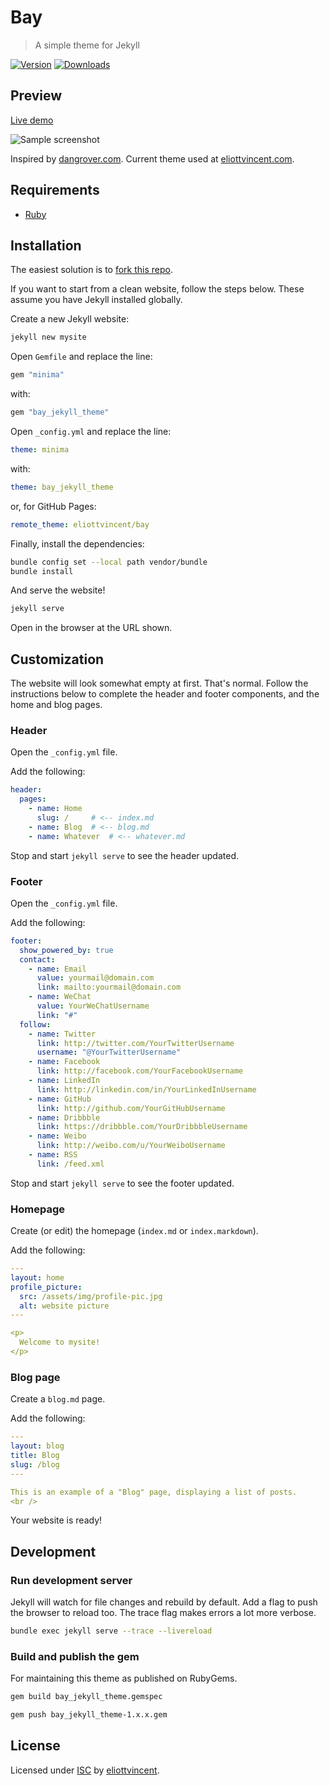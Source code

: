 # Bay
> A simple theme for Jekyll

[![Version](https://img.shields.io/gem/v/bay_jekyll_theme)](https://rubygems.org/gems/bay_jekyll_theme)
[![Downloads](https://img.shields.io/gem/dt/bay_jekyll_theme)](https://rubygems.org/gems/bay_jekyll_theme)


## Preview

[Live demo](https://eliottvincent.github.io/bay)

![Sample screenshot](/screenshot.png)

Inspired by [dangrover.com](http://dangrover.com/). Current theme used at [eliottvincent.com](http://eliottvincent.com/).

## Requirements 

- [Ruby](https://www.ruby-lang.org/)

## Installation

The easiest solution is to [fork this repo](https://github.com/eliottvincent/bay/fork).

If you want to start from a clean website, follow the steps below. These assume you have Jekyll installed globally.

Create a new Jekyll website:

```sh
jekyll new mysite
```

Open `Gemfile` and replace the line:

```ruby
gem "minima"
```
with:
```ruby
gem "bay_jekyll_theme"
```

Open `_config.yml` and replace the line:
```yaml
theme: minima
```
with:
```yaml
theme: bay_jekyll_theme
```
or, for GitHub Pages:
```yaml
remote_theme: eliottvincent/bay
```

Finally, install the dependencies:

```sh
bundle config set --local path vendor/bundle
bundle install
```

And serve the website!

```sh
jekyll serve
```

Open in the browser at the URL shown.

## Customization

The website will look somewhat empty at first. That's normal. Follow the instructions below to complete the header and footer components, and the home and blog pages.

### Header

Open the `_config.yml` file.

Add the following:

```yaml
header:
  pages:
    - name: Home
      slug: /     # <-- index.md
    - name: Blog  # <-- blog.md
    - name: Whatever  # <-- whatever.md
```

Stop and start `jekyll serve` to see the header updated.

### Footer

Open the `_config.yml` file.

Add the following:

```yaml
footer:
  show_powered_by: true
  contact:
    - name: Email
      value: yourmail@domain.com
      link: mailto:yourmail@domain.com
    - name: WeChat
      value: YourWeChatUsername
      link: "#"
  follow:
    - name: Twitter
      link: http://twitter.com/YourTwitterUsername
      username: "@YourTwitterUsername"
    - name: Facebook
      link: http://facebook.com/YourFacebookUsername
    - name: LinkedIn
      link: http://linkedin.com/in/YourLinkedInUsername
    - name: GitHub
      link: http://github.com/YourGitHubUsername
    - name: Dribbble
      link: https://dribbble.com/YourDribbbleUsername
    - name: Weibo
      link: http://weibo.com/u/YourWeiboUsername
    - name: RSS
      link: /feed.xml
```

Stop and start `jekyll serve` to see the footer updated.

### Homepage

Create (or edit) the homepage (`index.md` or `index.markdown`).

Add the following:

```yml
---
layout: home
profile_picture:
  src: /assets/img/profile-pic.jpg
  alt: website picture
---

<p>
  Welcome to mysite!
</p>
```

### Blog page

Create a `blog.md` page.

Add the following:

```yaml
---
layout: blog
title: Blog
slug: /blog
---

This is an example of a "Blog" page, displaying a list of posts.
<br />
```

Your website is ready!


## Development

### Run development server

Jekyll will watch for file changes and rebuild by default. Add a flag to push the browser to reload too. The trace flag makes errors a lot more verbose.

```sh
bundle exec jekyll serve --trace --livereload
```

### Build and publish the gem

For maintaining this theme as published on RubyGems.

```sh
gem build bay_jekyll_theme.gemspec
```

```sh
gem push bay_jekyll_theme-1.x.x.gem
```

## License

Licensed under [ISC](/LICENSE.md) by [eliottvincent](https://github.com/eliottvincent).
